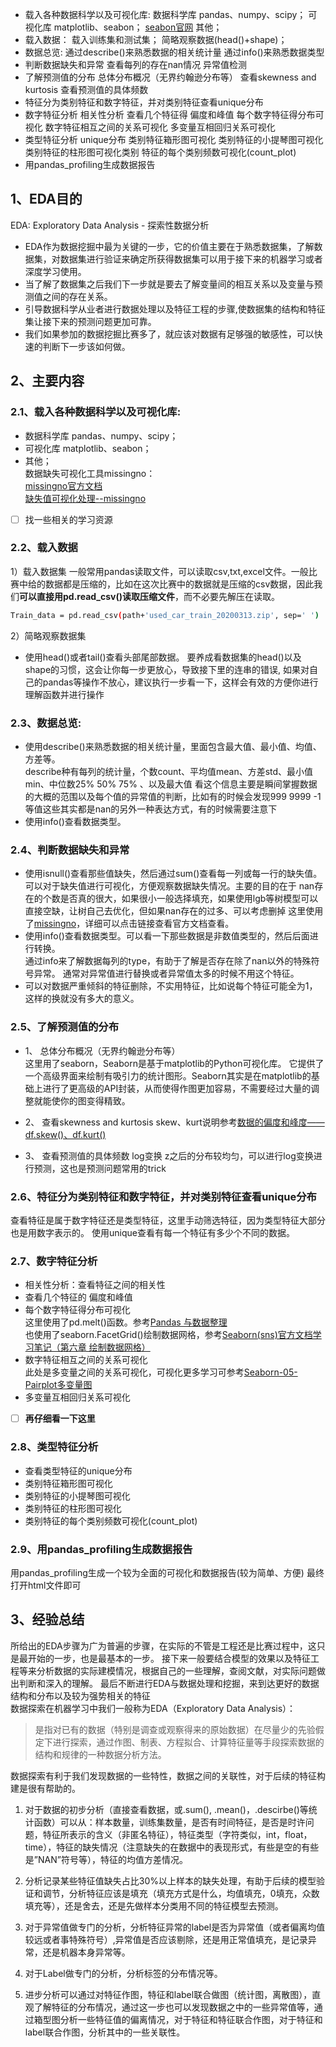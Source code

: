 
- 载入各种数据科学以及可视化库:
数据科学库 pandas、numpy、scipy；
可视化库 matplotlib、seabon；
[seabon官网](http://seaborn.pydata.org/index.html)
其他；
- 载入数据：
载入训练集和测试集；
简略观察数据(head()+shape)；
- 数据总览:
通过describe()来熟悉数据的相关统计量
通过info()来熟悉数据类型
- 判断数据缺失和异常
查看每列的存在nan情况
异常值检测
- 了解预测值的分布
总体分布概况（无界约翰逊分布等）
查看skewness and kurtosis
查看预测值的具体频数
- 特征分为类别特征和数字特征，并对类别特征查看unique分布
- 数字特征分析
相关性分析
查看几个特征得 偏度和峰值
每个数字特征得分布可视化
数字特征相互之间的关系可视化
多变量互相回归关系可视化
- 类型特征分析
unique分布
类别特征箱形图可视化
类别特征的小提琴图可视化
类别特征的柱形图可视化类别
特征的每个类别频数可视化(count_plot)
- 用pandas_profiling生成数据报告

## 1、EDA目的
EDA: Exploratory Data Analysis - 探索性数据分析
- EDA作为数据挖掘中最为关键的一步，它的价值主要在于熟悉数据集，了解数据集，对数据集进行验证来确定所获得数据集可以用于接下来的机器学习或者深度学习使用。
- 当了解了数据集之后我们下一步就是要去了解变量间的相互关系以及变量与预测值之间的存在关系。
- 引导数据科学从业者进行数据处理以及特征工程的步骤,使数据集的结构和特征集让接下来的预测问题更加可靠。
- 我们如果参加的数据挖掘比赛多了，就应该对数据有足够强的敏感性，可以快速的判断下一步该如何做。

## 2、主要内容
### 2.1、载入各种数据科学以及可视化库:
- 数据科学库 pandas、numpy、scipy；
- 可视化库 matplotlib、seabon；
- 其他；  
数据缺失可视化工具missingno：  
[missingno官方文档](https://github.com/ResidentMario/missingno)  
[缺失值可视化处理--missingno](https://blog.csdn.net/Andy_shenzl/article/details/81633356)
- [ ] 找一些相关的学习资源

### 2.2、载入数据
1）载入数据集
一般常用pandas读取文件，可以读取csv,txt,excel文件。一般比赛中给的数据都是压缩的，比如在这次比赛中的数据就是压缩的csv数据，因此我们**可以直接用pd.read_csv()读取压缩文件**，而不必要先解压在读取。
```bash
Train_data = pd.read_csv(path+'used_car_train_20200313.zip', sep=' ')
```
2）简略观察数据集
- 使用head()或者tail()查看头部尾部数据。
要养成看数据集的head()以及shape的习惯，这会让你每一步更放心，导致接下里的连串的错误, 如果对自己的pandas等操作不放心，建议执行一步看一下，这样会有效的方便你进行理解函数并进行操作



### 2.3、数据总览:
- 使用describe()来熟悉数据的相关统计量，里面包含最大值、最小值、均值、方差等。  
describe种有每列的统计量，个数count、平均值mean、方差std、最小值min、中位数25% 50% 75% 、以及最大值 看这个信息主要是瞬间掌握数据的大概的范围以及每个值的异常值的判断，比如有的时候会发现999 9999 -1 等值这些其实都是nan的另外一种表达方式，有的时候需要注意下
- 使用info()查看数据类型。
### 2.4、判断数据缺失和异常
- 使用isnull()查看那些值缺失，然后通过sum()查看每一列或每一行的缺失值。  
可以对于缺失值进行可视化，方便观察数据缺失情况。主要的目的在于 nan存在的个数是否真的很大，如果很小一般选择填充，如果使用lgb等树模型可以直接空缺，让树自己去优化，但如果nan存在的过多、可以考虑删掉
这里使用了[missingno](https://github.com/ResidentMario/missingno)，详细可以点击链接查看官方文档查看。
- 使用info()查看数据类型。可以看一下那些数据是非数值类型的，然后后面进行转换。  
通过info来了解数据每列的type，有助于了解是否存在除了nan以外的特殊符号异常。
通常对异常值进行替换或者异常值太多的时候不用这个特征。
- 可以对数据严重倾斜的特征删除，不实用特征，比如说每个特征可能全为1，这样的换就没有多大的意义。
### 2.5、了解预测值的分布
- 1、 总体分布概况（无界约翰逊分布等）  
这里用了seaborn，Seaborn是基于matplotlib的Python可视化库。 它提供了一个高级界面来绘制有吸引力的统计图形。Seaborn其实是在matplotlib的基础上进行了更高级的API封装，从而使得作图更加容易，不需要经过大量的调整就能使你的图变得精致。  

- 2、 查看skewness and kurtosis
skew、kurt说明参考[数据的偏度和峰度——df.skew()、df.kurt()](https://www.cnblogs.com/wyy1480/p/10474046.html)
-  3、 查看预测值的具体频数
log变换 z之后的分布较均匀，可以进行log变换进行预测，这也是预测问题常用的trick
### 2.6、特征分为类别特征和数字特征，并对类别特征查看unique分布
查看特征是属于数字特征还是类型特征，这里手动筛选特征，因为类型特征大部分也是用数字表示的。
使用unique查看有每一个特征有多少个不同的数据。
### 2.7、数字特征分析
- 相关性分析：查看特征之间的相关性
- 查看几个特征的 偏度和峰值
- 每个数字特征得分布可视化  
这里使用了pd.melt()函数。参考[Pandas 与数据整理](http://shzhangji.com/cnblogs/2017/09/30/pandas-and-tidy-data/)  
也使用了seaborn.FacetGrid()绘制数据网格，参考[Seaborn(sns)官方文档学习笔记（第六章 绘制数据网格）](https://zhuanlan.zhihu.com/p/27816821)
- 数字特征相互之间的关系可视化  
此处是多变量之间的关系可视化，可视化更多学习可参考[Seaborn-05-Pairplot多变量图
](https://www.jianshu.com/p/6e18d21a4cad)
- 多变量互相回归关系可视化
- [ ] **再仔细看一下这里**
### 2.8、类型特征分析
- 查看类型特征的unique分布
- 类别特征箱形图可视化
- 类别特征的小提琴图可视化
- 类别特征的柱形图可视化
- 类别特征的每个类别频数可视化(count_plot)
### 2.9、用pandas_profiling生成数据报告
用pandas_profiling生成一个较为全面的可视化和数据报告(较为简单、方便) 最终打开html文件即可

## 3、经验总结
所给出的EDA步骤为广为普遍的步骤，在实际的不管是工程还是比赛过程中，这只是最开始的一步，也是最基本的一步。
接下来一般要结合模型的效果以及特征工程等来分析数据的实际建模情况，根据自己的一些理解，查阅文献，对实际问题做出判断和深入的理解。
最后不断进行EDA与数据处理和挖掘，来到达更好的数据结构和分布以及较为强势相关的特征  
数据探索在机器学习中我们一般称为EDA（Exploratory Data Analysis）：
> 是指对已有的数据（特别是调查或观察得来的原始数据）在尽量少的先验假定下进行探索，通过作图、制表、方程拟合、计算特征量等手段探索数据的结构和规律的一种数据分析方法。


数据探索有利于我们发现数据的一些特性，数据之间的关联性，对于后续的特征构建是很有帮助的。

1. 对于数据的初步分析（直接查看数据，或.sum(), .mean()，.descirbe()等统计函数）可以从：样本数量，训练集数量，是否有时间特征，是否是时许问题，特征所表示的含义（非匿名特征），特征类型（字符类似，int，float，time），特征的缺失情况（注意缺失的在数据中的表现形式，有些是空的有些是”NAN”符号等），特征的均值方差情况。

2. 分析记录某些特征值缺失占比30%以上样本的缺失处理，有助于后续的模型验证和调节，分析特征应该是填充（填充方式是什么，均值填充，0填充，众数填充等），还是舍去，还是先做样本分类用不同的特征模型去预测。

3. 对于异常值做专门的分析，分析特征异常的label是否为异常值（或者偏离均值较远或者事特殊符号）,异常值是否应该剔除，还是用正常值填充，是记录异常，还是机器本身异常等。

4. 对于Label做专门的分析，分析标签的分布情况等。

5. 进步分析可以通过对特征作图，特征和label联合做图（统计图，离散图），直观了解特征的分布情况，通过这一步也可以发现数据之中的一些异常值等，通过箱型图分析一些特征值的偏离情况，对于特征和特征联合作图，对于特征和label联合作图，分析其中的一些关联性。